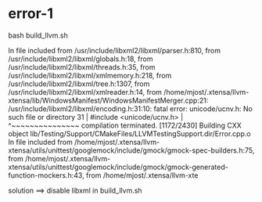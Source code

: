 
# error-1

bash build_llvm.sh

In file included from /usr/include/libxml2/libxml/parser.h:810,
                 from /usr/include/libxml2/libxml/globals.h:18,
                 from /usr/include/libxml2/libxml/threads.h:35,
                 from /usr/include/libxml2/libxml/xmlmemory.h:218,
                 from /usr/include/libxml2/libxml/tree.h:1307,
                 from /usr/include/libxml2/libxml/xmlreader.h:14,
                 from /home/mjost/.xtensa/llvm-xtensa/lib/WindowsManifest/WindowsManifestMerger.cpp:21:
/usr/include/libxml2/libxml/encoding.h:31:10: fatal error: unicode/ucnv.h: No such file or directory
   31 | #include <unicode/ucnv.h>
      |          ^~~~~~~~~~~~~~~~
compilation terminated.
[1172/2430] Building CXX object lib/Testing/Support/CMakeFiles/LLVMTestingSupport.dir/Error.cpp.o
In file included from /home/mjost/.xtensa/llvm-xtensa/utils/unittest/googlemock/include/gmock/gmock-spec-builders.h:75,
                 from /home/mjost/.xtensa/llvm-xtensa/utils/unittest/googlemock/include/gmock/gmock-generated-function-mockers.h:43,
                 from /home/mjost/.xtensa/llvm-xte


solution ==> disable libxml in build_llvm.sh
